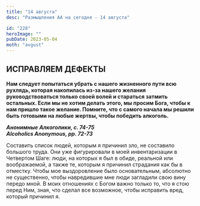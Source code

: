 ```yaml
---
title: "14 августа"
desc: "Размышления АА на сегодня - 14 августа"

id: "228"
heroImage: ""
pubDate: 2023-05-04
moth: "avgust"
---
```


## ИСПРАВЛЯЕМ ДЕФЕКТЫ

**Нам следует попытаться убрать с нашего жизненного пути всю рухлядь, которая
накопилась из-за нашего желания руководствоваться только своей волей и
стараться затмить остальных. Если мы не хотим делать этого, мы просим Бога,
чтобы к нам пришло такое желание. Помните, что с самого начала мы решили быть
готовыми на любые жертвы, чтобы победить алкоголь.**

**_Анонимные Алкоголики, с. 74-75  
Alcoholics Anonymous, pp. 72-73_**

Составить список людей, которым я причинил зло, не составило большого труда.
Они уже фигурировали в моей инвентаризации в Четвертом Шаге: люди, на которых
я был в обиде, реальной или воображаемой, а также те, которым я причинил
страдания как бы в отместку. Чтобы мое выздоровление было основательным,
абсолютно не существенно, чтобы навредившие мне люди загладили свою вину
передо мной. В моих отношениях с Богом важно только то, что я стою перед Ним,
зная, что сделал все возможное, чтобы исправить вред, который причинил я.
